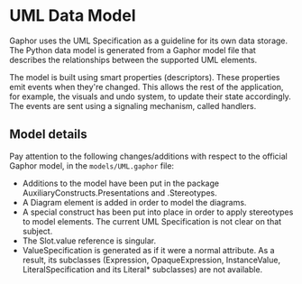 # UML Data Model

Gaphor uses the UML Specification as a guideline for its own data storage.
The Python data model is generated from a Gaphor model file that describes
the relationships between the supported UML elements.

The model is built using smart properties (descriptors). These properties
emit events when they're changed. This allows the rest of the application,
for example, the visuals and undo system, to update their state accordingly.
The events are sent using a signaling mechanism, called handlers.

## Model details

Pay attention to the following changes/additions with respect to the
official Gaphor model, in the `models/UML.gaphor` file:

-   Additions to the model have been put in the package
    AuxiliaryConstructs.Presentations and .Stereotypes.
-   A Diagram element is added in order to model the diagrams.
-   A special construct has been put into place in order to apply
    stereotypes to model elements. The current UML Specification is not
    clear on that subject.
-   The Slot.value reference is singular.
-   ValueSpecification is generated as if it were a normal attribute. As a
    result, its subclasses (Expression, OpaqueExpression, InstanceValue,
    LiteralSpecification and its Literal* subclasses) are not available.
